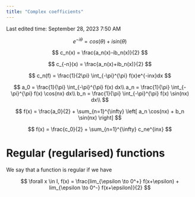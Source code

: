 ```yaml
---
title: "Complex coefficients"
---
```

Last edited time: September 28, 2023 7:50 AM

$$
e^{-i\theta} = cos(\theta) + isin(\theta)
$$

$$
c_n(x) = \frac{a_n(x)-ib_n(x)}{2}
$$

$$
c_{-n}(x) = \frac{a_n(x)+ib_n(x)}{2}
$$

$$
c_n(f) = \frac{1}{2\pi} \int_{-\pi}^{\pi} f(x)e^{-inx}dx
$$

$$
a_0 = \frac{1}{\pi} \int_{-\pi}^{\pi} f(x) dx\\
a_n = \frac{1}{\pi} \int_{-\pi}^{\pi} f(x) \cos(nx) dx\\
b_n = \frac{1}{\pi} \int_{-\pi}^{\pi} f(x) \sin(nx) dx\\
$$

$$
f(x) = \frac{a_0}{2} + \sum_{n=1}^{\infty} \left[ a_n \cos(nx) + b_n \sin(nx) \right]
$$

$$
f(x) = \frac{c_0}{2} + \sum_{n=1}^{\infty} c_ne^{inx}
$$

# Regular (regularised) functions

We say that a function is regular if we have

$$
\forall x \in I, f(x) = \frac{lim_{\epsilon \to 0^+} f(x+\epsilon) + lim_{\epsilon \to 0^-} f(x+\epsilon)}{2}
$$
